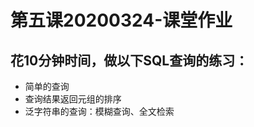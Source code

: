 第五课20200324-课堂作业
=======================
花10分钟时间，做以下SQL查询的练习：
----------------------------------
- 简单的查询
- 查询结果返回元组的排序
- 泛字符串的查询：模糊查询、全文检索
